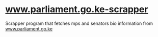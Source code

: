 # www.parliament.go.ke-scrapper
Scrapper program that fetches mps and senators bio information from www.parliament.go.ke
